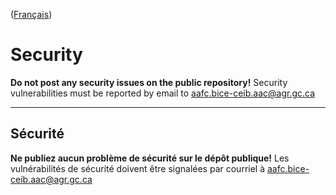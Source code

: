 ([Français](#sécurité))

# Security

**Do not post any security issues on the public repository!** Security vulnerabilities must be reported by email to aafc.bice-ceib.aac@agr.gc.ca

______________________

## Sécurité

**Ne publiez aucun problème de sécurité sur le dépôt publique!** Les vulnérabilités de sécurité doivent être signalées par courriel à aafc.bice-ceib.aac@agr.gc.ca
